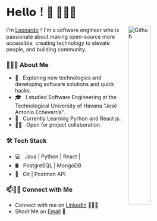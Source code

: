 # 𝗛𝗲𝗹𝗹𝗼！👋 👨🏻‍💻

<img width="35%" align="right" alt="Github" src="https://user-images.githubusercontent.com/48678280/88862734-4903af80-d201-11ea-968b-9c939d88a37c.gif" />

I'm [Leonardo](https://github.com/leonardoriveromatos)！I'm a software engineer who is passionate about making open-source more accessible, creating technology to elevate people, and building community.


<h3> 👨🏻‍💻 About Me </h3>

- 🤔 &nbsp; Exploring new technologies and developing software solutions and quick hacks.
- 🎓 &nbsp; I studied Software Engineering at the Technological University of Havana "José Antonio Echeverría".
- 🌱 &nbsp; Currently Learning Pyrhon and React js.
- 🤝🏻 &nbsp; Open for project collaboration. 

<h3>🛠 Tech Stack</h3>

- 💻 &nbsp; Java | Python | React | 
- 🛢 &nbsp; PostgreSQL | MongoDB
- 🔧 &nbsp; Git | Postman API


### 📫🤝🏻 Connect with Me

 - Connect with me on [LinkedIn](https://www.linkedin.com/in/ljrmatos/) 👨🏻‍💻
 - Shoot Me an [Email](leonardojrmatosdev@gmail.com) 💌
